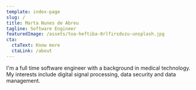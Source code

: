 ```yaml
---
template: index-page
slug: /
title: Marta Nunes de Abreu
tagline: Software Engineer
featuredImage: /assets/toa-heftiba-0rlfirsdvzu-unsplash.jpg
cta:
  ctaText: Know more
  ctaLink: /about
---
```

I'm a full time software engineer with a background in medical technology. My interests include digital signal processing, data security and data management.